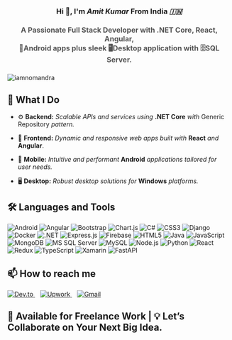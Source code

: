 <h3 align="center">
  Hi 👋, I'm <em>Amit Kumar</em> From India <em>🇮🇳</em> 
</h3> 
<h4 align="center" style="font-size:16px; color: #555;">
  A Passionate Full Stack Developer with <strong>.NET Core</strong>, <strong>React</strong>, <strong>Angular</strong>, <br/>
  📱Android apps plus sleek 🖥️Desktop application with 🗄️SQL Server. 
</h4>


<p align="left"> <img src="https://komarev.com/ghpvc/?username=iamnomandra&label=Profile%20views&color=0e75b6&style=flat" alt="iamnomandra" /> </p>
  
## 🔧 What I Do

- ⚙️ **Backend:** _Scalable APIs and services using_ **.NET Core** _with_ Generic Repository _pattern._

- 🎨 **Frontend:** _Dynamic and responsive web apps built with_ **React** _and_ **Angular**.

- 📱 **Mobile:** _Intuitive and performant_ **Android** _applications tailored for user needs._

- 🖥️ **Desktop:**  _Robust desktop solutions for_ **Windows** _platforms._

<h2 align="left">🛠️ Languages and Tools</h2>
<p align="left">
  <img src="https://img.shields.io/badge/-Android-3DDC84?style=for-the-badge&logo=android&logoColor=white" alt="Android" />
  <img src="https://img.shields.io/badge/-Angular-DD0031?style=for-the-badge&logo=angular&logoColor=white" alt="Angular" />
  <img src="https://img.shields.io/badge/-Bootstrap-563D7C?style=for-the-badge&logo=bootstrap&logoColor=white" alt="Bootstrap" />
  <img src="https://img.shields.io/badge/-Chart.js-303030?style=for-the-badge&logo=chartdotjs&logoColor=white" alt="Chart.js" />
  <img src="https://img.shields.io/badge/-C%23-239120?style=for-the-badge&logo=c-sharp&logoColor=white" alt="C#" />
  <img src="https://img.shields.io/badge/-CSS3-1572B6?style=for-the-badge&logo=css3&logoColor=white" alt="CSS3" />
  <img src="https://img.shields.io/badge/-Django-092E20?style=for-the-badge&logo=django&logoColor=white" alt="Django" />
  <img src="https://img.shields.io/badge/-Docker-2496ED?style=for-the-badge&logo=docker&logoColor=white" alt="Docker" />
  <img src="https://img.shields.io/badge/-.NET-512BD4?style=for-the-badge&logo=dot-net&logoColor=white" alt=".NET" />
  <img src="https://img.shields.io/badge/-Express.js-000000?style=for-the-badge&logo=express&logoColor=white" alt="Express.js" />
  <img src="https://img.shields.io/badge/-Firebase-FFCA28?style=for-the-badge&logo=firebase&logoColor=black" alt="Firebase" />
  <img src="https://img.shields.io/badge/-HTML5-E34F26?style=for-the-badge&logo=html5&logoColor=white" alt="HTML5" />
  <img src="https://img.shields.io/badge/-Java-007396?style=for-the-badge&logo=java&logoColor=white" alt="Java" />
  <img src="https://img.shields.io/badge/-JavaScript-F7DF1E?style=for-the-badge&logo=javascript&logoColor=black" alt="JavaScript" />
  <img src="https://img.shields.io/badge/-MongoDB-47A248?style=for-the-badge&logo=mongodb&logoColor=white" alt="MongoDB" />
  <img src="https://img.shields.io/badge/-MS%20SQL%20Server-CC2927?style=for-the-badge&logo=microsoft%20sql%20server&logoColor=white" alt="MS SQL Server" />
  <img src="https://img.shields.io/badge/-MySQL-4479A1?style=for-the-badge&logo=mysql&logoColor=white" alt="MySQL" />
  <img src="https://img.shields.io/badge/-Node.js-339933?style=for-the-badge&logo=node.js&logoColor=white" alt="Node.js" />
  <img src="https://img.shields.io/badge/-Python-3776AB?style=for-the-badge&logo=python&logoColor=white" alt="Python" />
  <img src="https://img.shields.io/badge/-React-20232A?style=for-the-badge&logo=react&logoColor=61DAFB" alt="React" />
  <img src="https://img.shields.io/badge/-Redux-764ABC?style=for-the-badge&logo=redux&logoColor=white" alt="Redux" />
  <img src="https://img.shields.io/badge/-TypeScript-3178C6?style=for-the-badge&logo=typescript&logoColor=white" alt="TypeScript" />
  <img src="https://img.shields.io/badge/-Xamarin-3498DB?style=for-the-badge&logo=xamarin&logoColor=white" alt="Xamarin" />
  <img src="https://img.shields.io/badge/-FastAPI-009688?style=for-the-badge&logo=fastapi&logoColor=white" alt="FastAPI" />
</p>
 
<h2 align="left">📫 How to reach me</h2>
<p align="left">
  <a href="https://dev.to/iamnomandra" target="_blank" rel="noreferrer">
    <img src="https://img.shields.io/badge/Dev.to-000000?style=for-the-badge&logo=dev-dot-to&logoColor=white" alt="Dev.to" />
  </a>
  &nbsp;&nbsp;
  <a href="https://www.upwork.com/freelancers/iamnomandra" target="_blank" rel="noreferrer">
    <img src="https://img.shields.io/badge/Upwork-6fda44?style=for-the-badge&logo=upwork&logoColor=white" alt="Upwork" />
  </a>
  &nbsp;&nbsp;
  <a href="mailto:iamnomandra@gmail.com" target="_blank" rel="noreferrer">
    <img src="https://img.shields.io/badge/Gmail-D14836?style=for-the-badge&logo=gmail&logoColor=white" alt="Gmail" />
  </a>
</p>

## 💼 Available for Freelance Work | 💡 Let’s Collaborate on Your Next Big Idea.

